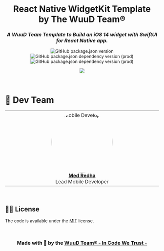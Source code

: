 <div>
    <p align="center">
        <h1 align="center">
            <b align="center">React Native WidgetKit Template</b>
            <br />
            <b align="center">by The WuuD Team® </b>
        </h1>
        <h3 align="center">
            <i align="center">A WuuD Team Template to Build an iOS 14 widget with SwiftUI for React Native app.</i>
        </h3>
    </p>
</div>

<p align="center">
    <img alt="GitHub package.json version" src="https://img.shields.io/github/package-json/v/MedRedha/RN-Widget-Template?style=flat&color=blueviolet&logo=GitHub&label=Version" />
    <img alt="GitHub package.json dependency version (prod)" src="https://img.shields.io/github/package-json/dependency-version/MedRedha/RN-Widget-Template/react-native?style=flat&logo=React&label=React%20Native" />
    <img alt="GitHub package.json dependency version (prod)" src="https://img.shields.io/github/package-json/dependency-version/MedRedha/RN-Widget-Template/dev/typescript?style=flat&color=informational&logo=TypeScript&label=TypeScript&logoColor=yellow" />
</p>

<p align="center"> 
  <img src="https://cdn.freebiesbug.com/wp-content/uploads/2020/06/apple-widgets-ui.png" />
</p>

<br />

# 💪 Dev Team
<table align="center">
<tbody>
  <div>
    <td align="center" valign="top" width="11%">
      <a href="https://github.com/MedRedha">
        <img
          alt="Mobile Developer"
          src="https://github.com/medredha.png?s=75"
          style="border-radius: 50%;"
          width="200"
          height="200"
        />
        <br />
        <b>Med Redha</b>
        <br />
      </a>
      	Lead Mobile Developer
    </td>
  </div>
</tbody>
</table>

<br />

## 👨‍⚖️ License
The code is available under the [MIT](https://github.com/WuuD-Team/RedhaBoilerplate/blob/main/LICENSE) license.

<br />

<h3 align="center">
  <b align="center">
  Made with 💖 by the
    <a href="https://wuud-team.com/">
      WuuD Team® - In Code We Trust -
    </a>
  </b>
</h3>
